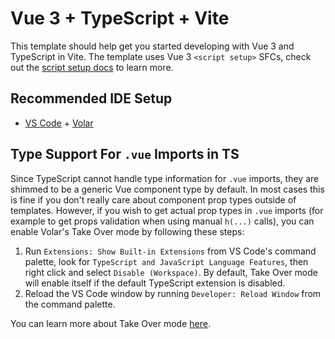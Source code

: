 # Vue 3 + TypeScript + Vite

This template should help get you started developing with Vue 3 and TypeScript in Vite. The template uses Vue 3 `<script setup>` SFCs, check out the [script setup docs](https://v3.vuejs.org/api/sfc-script-setup.html#sfc-script-setup) to learn more.

## Recommended IDE Setup

- [VS Code](https://code.visualstudio.com/) + [Volar](https://marketplace.visualstudio.com/items?itemName=Vue.volar)

## Type Support For `.vue` Imports in TS

Since TypeScript cannot handle type information for `.vue` imports, they are shimmed to be a generic Vue component type by default. In most cases this is fine if you don't really care about component prop types outside of templates. However, if you wish to get actual prop types in `.vue` imports (for example to get props validation when using manual `h(...)` calls), you can enable Volar's Take Over mode by following these steps:

1. Run `Extensions: Show Built-in Extensions` from VS Code's command palette, look for `TypeScript and JavaScript Language Features`, then right click and select `Disable (Workspace)`. By default, Take Over mode will enable itself if the default TypeScript extension is disabled.
2. Reload the VS Code window by running `Developer: Reload Window` from the command palette.

You can learn more about Take Over mode [here](https://github.com/johnsoncodehk/volar/discussions/471).

<!--
  TODO:
  API design
  - props
    left: 'normal' | 'outer' | 'max'
    right: 'normal' | 'outer' | 'max'
    shown: true | false
    expanded: true | false
    layout: 'normal' | 'large' | 'square'
    leftResponsive: true | false
    rightResponsive: true | false
    warning: true | false
  - slots
    left
    right
    expanded
    expanded-left
    expanded-right
  - events
  Internal design
  - structure
    content: shown -> warning
      left: shown -> normal|outer|max, leftResponsive
        bg-left: cover left
      right: shown -> normal|outer|max, rightResponsive
        bg-right: cover right
      main: shown -> expanded -> normal|large|square
        main-left
        main-right
        bg-main: cover main
  - transition
    warning
      shake
    show
      fg(translate(bouncing) + blur)
      bg(size/translate(bouncing) + blobbing)
    expand
      fg(opacity + blur + scale(bouncing))
      bg(radius + size(bouncing))
      left/right(scale/translate(bouncing))
    note
      don't bounce (top line, scale down) to avoid explosing forbidden zone
-->
